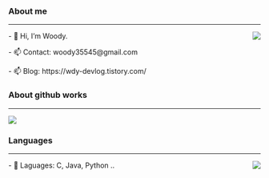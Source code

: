 ### About me
---
<img align='right' src="http://mazassumnida.wtf/api/v2/generate_badge?boj=woody35545">
<p align="left">- 👋 Hi, I’m Woody. </p>
<p align="left">- 📫 Contact: woody35545@gmail.com  </p>
<p align="left">- 📫 Blog: https://wdy-devlog.tistory.com/ </p>


### About github works
---
<img align = 'center' src="https://github-readme-stats.vercel.app/api?username=woody35545&show_icons=true&theme=vision-friendly-dark">

### Languages
---
<img align = 'right' src="https://github-readme-stats.vercel.app/api/top-langs/?username=woody35545&layout=compact&theme=tokyonight">
<p align="left">- 👀 Laguages: C, Java, Python ..  </p>
  
 
